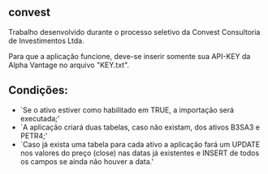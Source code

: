 ## convest

Trabalho desenvolvido durante o processo seletivo da Convest Consultoria de Investimentos Ltda.

Para que a aplicação funcione, deve-se inserir somente sua API-KEY da Alpha Vantage no arquivo "KEY.txt".

## Condições: 

- `Se o ativo estiver como habilitado em TRUE, a importação será executada;'
- `A aplicação criará duas tabelas, caso não existam, dos ativos B3SA3 e PETR4;'
- `Caso já exista uma tabela para cada ativo a aplicação fará um UPDATE nos valores do preço (close) nas datas já existentes e INSERT de todos os campos se ainda não houver a data.'